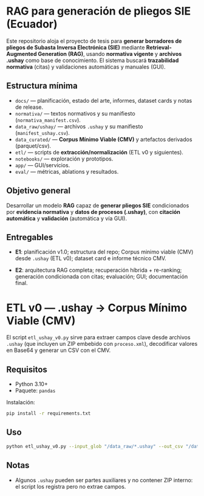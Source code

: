 # RAG para generación de pliegos SIE (Ecuador) 

Este repositorio aloja el proyecto de tesis para **generar borradores de pliegos de Subasta Inversa Electrónica (SIE)** mediante **Retrieval-Augmented Generation (RAG)**, usando **normativa vigente** y **archivos .ushay** como base de conocimiento. El sistema buscará **trazabilidad normativa** (citas) y validaciones automáticas y manuales (GUI). 

## Estructura mínima 

- `docs/` — planificación, estado del arte, informes, dataset cards y notas de release. 
- `normativa/` — textos normativos y su manifiesto (`normativa_manifest.csv`). 
- `data_raw/ushay/` — archivos `.ushay` y su manifiesto (`manifest_ushay.csv`). 
- `data_curated/` — **Corpus Mínimo Viable (CMV)** y artefactos derivados (parquet/csv). 
- `etl/` — scripts de **extracción/normalización** (ETL v0 y siguientes). 
- `notebooks/` — exploración y prototipos. 
- `app/` — GUI/servicios. 
- `eval/` — métricas, ablations y resultados. 

## Objetivo general 

Desarrollar un modelo **RAG** capaz de **generar pliegos SIE** condicionados por **evidencia normativa** y **datos de procesos (.ushay)**, con **citación automática** y **validación** (automática y vía GUI). 

## Entregables 

- **E1**: planificación v1.0; estructura del repo; Corpus minimo viable (CMV) desde `.ushay` (ETL v0); dataset card e informe técnico CMV. 

- **E2**: arquitectura RAG completa; recuperación híbrida + re-ranking; generación condicionada con citas; evaluación; GUI; documentación final. 


# ETL v0 — .ushay → Corpus Mínimo Viable (CMV)

El script `etl_ushay_v0.py` sirve para extraer campos clave desde archivos `.ushay` 
(que incluyen un ZIP embebido con `proceso.xml`), decodificar valores en Base64 y generar un CSV con el CMV.

## Requisitos
- Python 3.10+
- Paquete: `pandas`

Instalación:
```bash
pip install -r requirements.txt
```

## Uso
```bash
python etl_ushay_v0.py --input_glob "/data_raw/*.ushay" --out_csv "/data_curated/corpus_cmv.csv"
```

## Notas
- Algunos `.ushay` pueden ser partes auxiliares y no contener ZIP interno: el script los registra pero no extrae campos.
